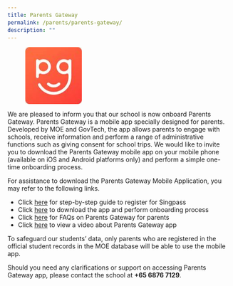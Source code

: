 ```yaml
---
title: Parents Gateway
permalink: /parents/parents-gateway/
description: ""
---
```

<figure><img src="/images/Parents/PGicon.png" style="width:30%" align="center"></figure>

We are pleased to inform you that our school is now onboard Parents Gateway. Parents Gateway is a mobile app specially designed for parents. Developed by MOE and GovTech, the app allows parents to engage with schools, receive information and perform a range of administrative functions such as giving consent for school trips. We would like to invite you to download the Parents Gateway mobile app on your mobile phone (available on iOS and Android platforms only) and perform a simple one-time onboarding process.

For assistance to download the Parents Gateway Mobile Application, you may refer to the following links.

* Click [here](/files/Parents/Registering-for-SingPass-31102018-For-Circulation.pdf) for step-by-step guide to register for Singpass
* Click [here](/files/Parents/User-Guide-for-Parents-31102018-For-Circulation.pdf) to download the app and perform onboarding process
* Click [here](/files/Parents/PG-FAQs-for-Parents.pdf) for FAQs on Parents Gateway for parents
* Click [here](https://www.youtube.com/watch?v=EKpiTM5axNA) to view a video about Parents Gateway app

To safeguard our students’ data, only parents who are registered in the official student records in the MOE database will be able to use the mobile app.

Should you need any clarifications or support on accessing Parents Gateway app, please contact the school at **+65 6876 7129**.